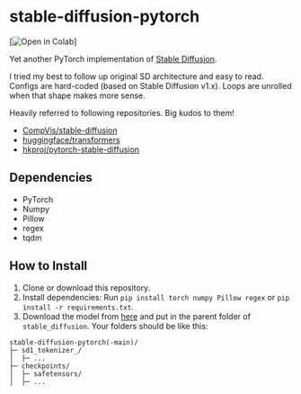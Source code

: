 # stable-diffusion-pytorch

[![Open in Colab](https://colab.research.google.com/assets/colab-badge.svg)]

Yet another PyTorch implementation of [Stable Diffusion](https://stability.ai/blog/stable-diffusion-public-release).

I tried my best to follow up original SD architecture and easy to read. Configs are hard-coded (based on Stable Diffusion v1.x). Loops are unrolled when that shape makes more sense.


Heavily referred to following repositories. Big kudos to them!

* [CompVis/stable-diffusion](https://github.com/CompVis/stable-diffusion)
* [huggingface/transformers](https://github.com/huggingface/transformers)
* [hkproj/pytorch-stable-diffusion](https://github.com/hkproj/pytorch-stable-diffusion)

## Dependencies

* PyTorch
* Numpy
* Pillow
* regex
* tqdm

## How to Install

1. Clone or download this repository.
2. Install dependencies: Run `pip install torch numpy Pillow regex` or `pip install -r requirements.txt`.
3. Download the model from [here](https://huggingface.co/stable-diffusion-v1-5/stable-diffusion-v1-5/resolve/main/v1-5-pruned-emaonly.safetensors) and put in the parent folder of `stable_diffusion`. Your folders should be like this:
```
stable-diffusion-pytorch(-main)/
├─ sd1_tokenizer_/
│  ├─ ...
├─ checkpoints/
│  ├─ safetensors/
│  ├─ ...
├─ stable_diffusion/
│  ├─ samplers/
└  ┴─ ...
```
*Feel free to use any SDv1.x models*

## How to Use

Import `stable_diffusion_pytorch` as submodule.

Here's some example scripts. You can also read the docstring of `stable_diffusion_pytorch.pipeline.generate`.

Text-to-image generation:
```py
python3 stable_diffusion/Inference.py \
  --prompt "A futuristic cityscape at sunset, cinematic lighting" \
  --cfg_scale 7 \
  --steps 50 \
  --seed 42
```

...with unconditional(negative) prompts:
```py
python3 stable_diffusion/Inference.py \
  --prompt "A futuristic cityscape at sunset, cinematic lighting" \
  ----uncond_prompt "(worst quality:2),(low quality:2),(normal quality:2),lowres,watermark," \
  --cfg_scale 7 \
  --steps 50 \
  --seed 42
```

Image-to-image generation:
```py
python3 stable_diffusion/Inference.py \
  --prompt "Watercolor painting of a mountain landscape" \
  --input_image input.jpg \
  --strength 0.85 \
  --sampler ddim
```

Use different sampler:
```py
python3 stable_diffusion/Inference.py \
  --prompt "Watercolor painting of a mountain landscape" \
  --input_image input.jpg \
  --strength 0.85 \
  --sampler ddim # 'DDPM', 'Euler A' and more are  avaliable 
```

## LICENSE

All codes on this repository are licensed with MIT License. Please see LICENSE file.

Note that checkpoint files of Stable Diffusion are licensed with [CreativeML Open RAIL-M](https://huggingface.co/spaces/CompVis/stable-diffusion-license) License. It has use-based restriction caluse, so you'd better read it.
